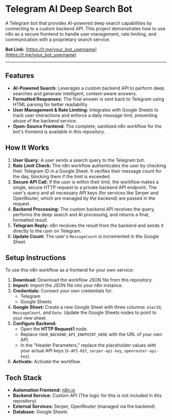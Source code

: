 # Telegram AI Deep Search Bot

A Telegram bot that provides AI-powered deep search capabilities by connecting to a custom backend API. This project demonstrates how to use n8n as a secure frontend to handle user management, rate limiting, and communication with a proprietary search service.

**Bot Link:** [https://t.me/your_bot_username](https://t.me/your_bot_username)

---

## Features

-   **AI-Powered Search:** Leverages a custom backend API to perform deep searches and generate intelligent, context-aware answers.
-   **Formatted Responses:** The final answer is sent back to Telegram using HTML parsing for better readability.
-   **User Management & Rate Limiting:** Integrates with Google Sheets to track user interactions and enforce a daily message limit, preventing abuse of the backend service.
-   **Open-Source Frontend:** The complete, sanitized n8n workflow for the bot's frontend is available in this repository.

## How It Works

1.  **User Query:** A user sends a search query to the Telegram bot.
2.  **Rate Limit Check:** The n8n workflow authenticates the user by checking their Telegram ID in a Google Sheet. It verifies their message count for the day, blocking them if the limit is exceeded.
3.  **Secure API Call:** If the user is within their limit, the workflow makes a single, secure HTTP request to a private backend API endpoint. The user's query and all necessary API keys (for services like Serper and OpenRouter, which are managed by the backend) are passed in the request.
4.  **Backend Processing:** The custom backend API receives the query, performs the deep search and AI processing, and returns a final, formatted result.
5.  **Telegram Reply:** n8n receives the result from the backend and sends it directly to the user on Telegram.
6.  **Update Count:** The user's `MessageCount` is incremented in the Google Sheet.

## Setup Instructions

To use this n8n workflow as a frontend for your own service:

1.  **Download:** Download the workflow JSON file from this repository.
2.  **Import:** Import the JSON file into your n8n instance.
3.  **Credentials:** Connect your own credentials for:
    *   Telegram
    *   Google Sheets
4.  **Google Sheet:** Create a new Google Sheet with three columns: `UserID`, `MessageCount`, and `Date`. Update the Google Sheets nodes to point to your new sheet.
5.  **Configure Backend:**
    *   Open the **HTTP Request1** node.
    *   Replace `YOUR_BACKEND_API_ENDPOINT_HERE` with the URL of your own API.
    *   In the "Header Parameters," replace the placeholder values with your actual API keys (`X-API-KEY`, `serper-api-key`, `openrouter-api-key`).
6.  **Activate:** Activate the workflow.

## Tech Stack

-   **Automation Frontend:** [n8n.io](https://n8n.io/)
-   **Backend Service:** Custom API (The logic for this is not included in this repository)
-   **External Services:** Serper, OpenRouter (managed via the backend)
-   **Database:** Google Sheets
